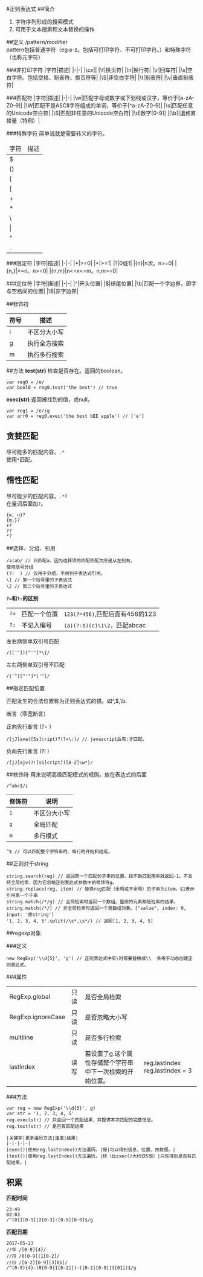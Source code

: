 #正则表达式
##简介
1. 字符序列形成的搜索模式
2. 可用于文本搜索和文本替换的操作

##定义
/pattern/modifier  
pattern包括普通字符（eg:a-z。包括可打印字符、不可打印字符。）和特殊字符（也称元字符）  

###非打印字符
|字符|描述|
|-|-|
|\cx||
|\f|换页符|
|\n|换行符|
|\r|回车符|
|\s|空白字符。包括空格、制表符、换页符等|
|\S|非空白字符|
|\t|制表符|
|\v|垂直制表符|

###匹配符
|字符|描述|
|-|-|
|\w|匹配字母或数字或下划线或汉字，等价于[a-zA-Z0-9]|
|\W|匹配不是ASCII字符组成的单词，等价于[^a-zA-Z0-9]|
|\s|匹配任意的Unicode空白符|
|\S|匹配非任意的Unicode空白符|
|\d|数字[0-9]|
|[\b]|退格直接量（特例）|

###特殊字符
简单说就是需要转义的字符。  

<table>
    <thead>
        <tr>
            <td>字符</td>
            <td>描述</td>
        </tr>
    </thead>
    <tbody>
        <tr>
            <td>$</td>
            <td></td>
        </tr>
        <tr>
            <td>()</td>
            <td></td>
        </tr>
        <tr>
            <td>{</td>
            <td></td>
        </tr>
        <tr>
            <td>[</td>
            <td></td>
        </tr>
        <tr>
            <td>+</td>
            <td></td>
        </tr>
        <tr>
            <td>*</td>
            <td></td>
        </tr>
        <tr>
            <td>\</td>
            <td></td>
        </tr>
        <tr>
            <td>|</td>
            <td></td>
        </tr>
        <tr>
            <td>^</td>
            <td></td>
        </tr>
        <tr>
            <td>.</td>
            <td></td>
        </tr>
    </tbody>
</table>

###限定符
|字符|描述|
|-|-|
|*|>=0|
|+|>=1|
|?|0或1|
|{n}|n次。n>=0|
|{n,}|>=n。n>=0|
|{n,m}|n<=x<=m。n,m>=0|

###定位符
|字符|描述|
|-|-|
|^|开头位置|
|$|结尾位置|
|\b|匹配一个字边界，即字与空格间的位置|
|\B|非字边界|

##修饰符

|符号|描述|
|-|-|
|i|不区分大小写|
|g|执行全方搜索|
|m|执行多行搜索|

##方法
**test(str)** 检查是否存在。返回的boolean。  

    var reg0 = /e/
    var bool0 = reg0.test('the best') // true

**exec(str)** 返回被找到的值，或null。  
    
    var reg1 = /e/ig
    var arr0 = reg0.exec('the best bEE apple') // ['e']

## 贪婪匹配

尽可能多的匹配内容。`.*`  
使用`*`匹配。  

## 惰性匹配

尽可能少的匹配内容。`.*?`  
在量词后面加`?`。  

    {m, n}?
    {m,}?
    +?
    ??
    *?

##选择、分组、引用

    /a|ab/ // 只匹配a。因为选择项的匹配匹配次序是从左到右。
    使用括号分组
    (?:  ) // 仅用于分组，不用到子表达式引用。
    \1 // 第一个括号里的子表达式
    \2 // 第二个括号里的子表达式

**`?=`和`?:`的区别**  

||||
|-|-|-|
|`?=`|匹配一个位置|`123(?=456)`,匹配后面有456的123|
|`?:`|不记入编号|`(a)(?:b)(c)\1\2`，匹配abcac|  

左右两侧单双引号匹配
    
    /(['"])[^'"]*\1/

左右两侧单双引号不匹配

    /['"][^'"]*['"]/

##指定匹配位置

匹配发生的合法位置称为正则表达式的锚。如^,$,\b.

断言（零宽断言）

正向先行断言 (?=  )  

    /[jJ]ava([Ss]cript)?(?=\:)/ // javascript后有:才匹配。

负向先行断言 (?!  )  

    /[jJ]ajv(?![sS]cript)([A-Z]\w*)/

##修饰符
用来说明高级匹配模式的规则。放在表达式的后面  

    /^abc$/i

|修饰符|说明|
|-|-|
|`i`|不区分大小写|
|`g`|全局匹配|
|`m`|多行模式|

    ^$ // 可以匹配整个字符串的、每行的开始和结尾。

##正则对于string

    string.search(reg) // 返回第一个匹配的子串的位置。找不到匹配揶串就返回-1。不支持全局检索，因为它忽略正则表达式参数中的修饰符g。
    string.replace(reg, item) // 替换reg匹配（全局或不全局）的子串为item。$1表示引用第一个子串
    string.match(/*/g) // 全局检索时返回一个数组。里面的元素都是检索的结果。
    string.match(/*/) // 非全局检索时返回一个类数组对象。["value", index: 0, input: '原string']
    '1, 2, 3, 4, 5'.split(/\s*,\s*/) // 返回[1, 2, 3, 4, 5]

##regexp对象

###定义

    new RegExp('\\d{5}', 'g') // 正则表达式中有\时需要替换成\\  多用于动态创建正则表达式。

###属性

|||||
|-|-|-|-|
|RegExp.global|只读|是否全局检索||
|RegExp.ignoreCase|只读|是否忽略大小写||
|multiline|只读|是否多行检索||
|lastIndex|读写|若设置了g.这个属性存储整个字符串中下一次检索的开始位置。|reg.lastIndex reg.lastIndex = 3|

###方法

    var reg = new RegExp('\\d{5}', g)
    var str = '1, 2, 3, 4, 5'
    reg.exec(str) // 只返回一个匹配结果，并提供本次匹配的完整信息。
    reg.test(str) // 是否有匹配结果

    |关键字|更多遍历方法|速度|结果|
    |-|-|-|-|
    |exec()|使用reg.lastIndex()方法遍历。|慢|可以得到信息、位置、原数据。|
    |test()|使用reg.lastIndex()方法遍历。|快（比exec()大约快5倍）|只有得到是否有匹配结果。|

## 积累

**匹配时间**  
    
    23:49
    02:03
    /^[01][0-9]|2[0-3]:[0-5][0-9]$/g

**匹配日期**  

    2017-05-23
    //年 /[0-9]{4}/
    //月 /0[0-9]|1[0-2]/
    //日 /[0-2][0-9]|3[01]/
    /^(0-9){4}-(0[0-9|1[0-2]])-([0-2][0-9]|3[01])$/g







